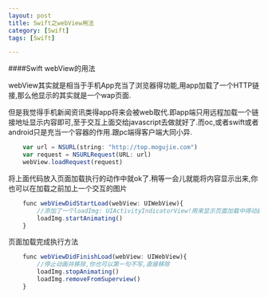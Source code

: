 ```yaml
---
layout: post
title: Swift之webView用法
category: [Swift]
tags: [Swift]

---
```


####Swift webView的用法

webView其实就是相当于手机App充当了浏览器得功能,用app加载了一个HTTP链接,那么他显示的其实就是一个wap页面.

但是我觉得手机新闻资讯类得app将来会被web取代.即app端只用远程加载一个链接地址显示内容即可,至于交互上面交给javascript去做就好了.而oc,或者swift或者android只是充当一个容器的作用.跟pc端得客户端大同小异.


```js
	var url = NSURL(string: "http://top.mogujie.com")
	var request = NSURLRequest(URL: url)
	webView.loadRequest(request)
```

将上面代码放入页面加载执行的动作中就ok了.稍等一会儿就能将内容显示出来,你也可以在加载之前加上一个交互的图片

```js
	func webViewDidStartLoad(webView: UIWebView){
		//添加了一个loadImg: UIActivityIndicatorView!用来显示页面加载中得动画效果
        loadImg.startAnimating()
    }
``` 

页面加载完成执行方法

```js
	func webViewDidFinishLoad(webView: UIWebView){
		//停止动画并移除,你也可以第一句不写,直接移除
        loadImg.stopAnimating()
        loadImg.removeFromSuperview()       
    }
```       
    